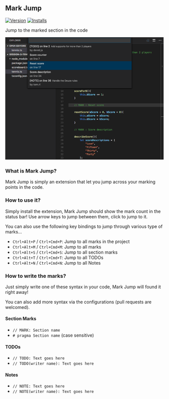 ## Mark Jump
[![Version](http://vsmarketplacebadge.apphb.com/version/spywhere.mark-jump.svg)](https://marketplace.visualstudio.com/items?itemName=spywhere.mark-jump)
[![Installs](http://vsmarketplacebadge.apphb.com/installs/spywhere.mark-jump.svg)](https://marketplace.visualstudio.com/items?itemName=spywhere.mark-jump)

Jump to the marked section in the code

![Screenshot](images/screenshot.png)

### What is Mark Jump?
Mark Jump is simply an extension that let you jump across your marking points in the code.

### How to use it?
Simply install the extension, Mark Jump should show the mark count in the status bar!
Use arrow keys to jump between them, click to jump to it.

You can also use the following key bindings to jump through various type of marks...

- `Ctrl+Alt+P` / `Ctrl+Cmd+P`: Jump to all marks in the project
- `Ctrl+Alt+M` / `Ctrl+Cmd+M`: Jump to all marks
- `Ctrl+Alt+S` / `Ctrl+Cmd+S`: Jump to all section marks
- `Ctrl+Alt+T` / `Ctrl+Cmd+T`: Jump to all TODOs
- `Ctrl+Alt+N` / `Ctrl+Cmd+N`: Jump to all Notes

### How to write the marks?
Just simply write one of these syntax in your code, Mark Jump will found it right away!

You can also add more syntax via the configurations (pull requests are welcomed).

#### Section Marks
- `// MARK: Section name`
- `# pragma Section name` (case sensitive)

#### TODOs
- `// TODO: Text goes here`
- `// TODO(writer name): Text goes here`

#### Notes
- `// NOTE: Text goes here`
- `// NOTE(writer name): Text goes here`
